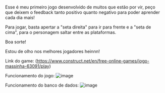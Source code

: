 Esse é meu primeiro jogo desenvolvido de muitos que estão por vir, peço que deixem o feedback tanto positivo quanto negativo para poder aprender cada dia mais!

Para jogar, basta apertar a "seta direita" para ir para frente e a "seta de cima", para o personagem saltar entre as plataformas. 

Boa sorte!

Estou de olho nos melhores jogadores heinnn!

Link do game: 
(https://www.construct.net/en/free-online-games/jogo-massinha-63091/play)

Funcionamento do jogo:
![image](https://github.com/BrayanLuccas/Jogo-Massinha/assets/161802352/0682dae7-4bce-4c87-a292-e9b0dbebd9e0)

Funcionamento do banco de dados:
![image](https://github.com/BrayanLuccas/Jogo-Massinha/assets/161802352/67710d22-9c46-49ad-a8d1-cca019992485)
